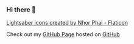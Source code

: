 ### Hi there 👋

[Lightsaber icons created by Nhor Phai - Flaticon](https://www.flaticon.com/free-icons/lightsaber "lightsaber icons")

Check out my [GitHub Page](https://pcjedi.github.io) hosted on [GitHub](https://github.com/pcjedi/pcjedi.github.io)


<!--
**pcjedi/pcjedi** is a ✨ _special_ ✨ repository because its `README.md` (this file) appears on your GitHub profile.

Here are some ideas to get you started:

- 🔭 I’m currently working on ...
- 🌱 I’m currently learning ...
- 👯 I’m looking to collaborate on ...
- 🤔 I’m looking for help with ...
- 💬 Ask me about ...
- 📫 How to reach me: ...
- 😄 Pronouns: ...
- ⚡ Fun fact: ...
-->
